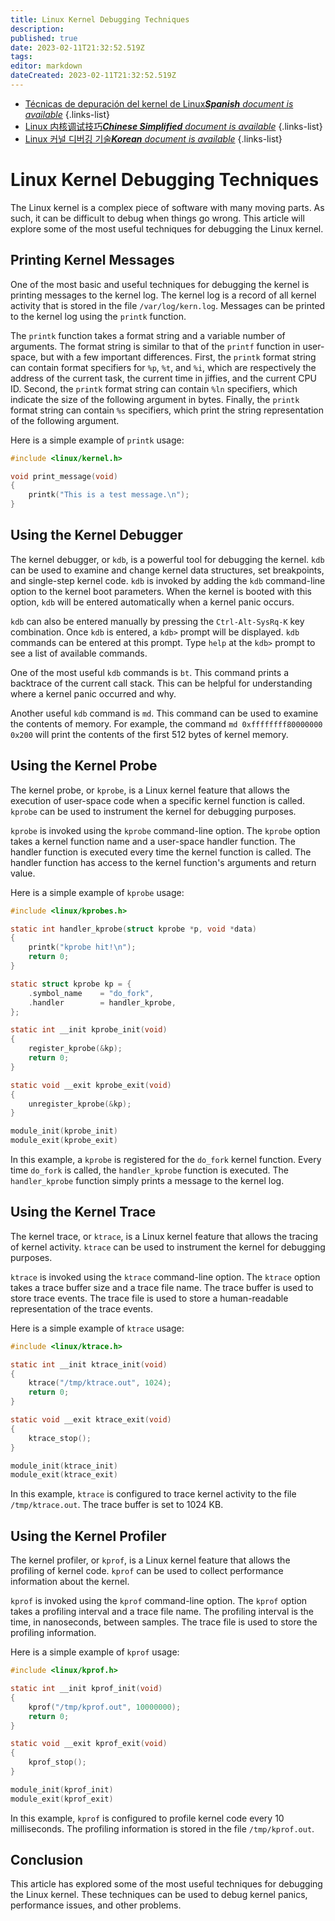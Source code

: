 ```yaml
---
title: Linux Kernel Debugging Techniques
description: 
published: true
date: 2023-02-11T21:32:52.519Z
tags: 
editor: markdown
dateCreated: 2023-02-11T21:32:52.519Z
---
```


- [Técnicas de depuración del kernel de Linux***Spanish** document is available*](/es/Knowledge-base/Linux/linux-kernel-debugging-techniques)
{.links-list}
- [Linux 内核调试技巧***Chinese Simplified** document is available*](/zh/Knowledge-base/Linux/linux-kernel-debugging-techniques)
{.links-list}
- [Linux 커널 디버깅 기술***Korean** document is available*](/ko/Knowledge-base/Linux/linux-kernel-debugging-techniques)
{.links-list}


# Linux Kernel Debugging Techniques

The Linux kernel is a complex piece of software with many moving parts. As such, it can be difficult to debug when things go wrong. This article will explore some of the most useful techniques for debugging the Linux kernel.

## Printing Kernel Messages

One of the most basic and useful techniques for debugging the kernel is printing messages to the kernel log. The kernel log is a record of all kernel activity that is stored in the file `/var/log/kern.log`. Messages can be printed to the kernel log using the `printk` function.

The `printk` function takes a format string and a variable number of arguments. The format string is similar to that of the `printf` function in user-space, but with a few important differences. First, the `printk` format string can contain format specifiers for `%p`, `%t`, and `%i`, which are respectively the address of the current task, the current time in jiffies, and the current CPU ID. Second, the `printk` format string can contain `%ln` specifiers, which indicate the size of the following argument in bytes. Finally, the `printk` format string can contain `%s` specifiers, which print the string representation of the following argument.

Here is a simple example of `printk` usage:

```c
#include <linux/kernel.h>

void print_message(void)
{
    printk("This is a test message.\n");
}
```

## Using the Kernel Debugger

The kernel debugger, or `kdb`, is a powerful tool for debugging the kernel. `kdb` can be used to examine and change kernel data structures, set breakpoints, and single-step kernel code. `kdb` is invoked by adding the `kdb` command-line option to the kernel boot parameters. When the kernel is booted with this option, `kdb` will be entered automatically when a kernel panic occurs.

`kdb` can also be entered manually by pressing the `Ctrl-Alt-SysRq-K` key combination. Once `kdb` is entered, a `kdb>` prompt will be displayed. `kdb` commands can be entered at this prompt. Type `help` at the `kdb>` prompt to see a list of available commands.

One of the most useful `kdb` commands is `bt`. This command prints a backtrace of the current call stack. This can be helpful for understanding where a kernel panic occurred and why.

Another useful `kdb` command is `md`. This command can be used to examine the contents of memory. For example, the command `md 0xffffffff80000000 0x200` will print the contents of the first 512 bytes of kernel memory.

## Using the Kernel Probe

The kernel probe, or `kprobe`, is a Linux kernel feature that allows the execution of user-space code when a specific kernel function is called. `kprobe` can be used to instrument the kernel for debugging purposes.

`kprobe` is invoked using the `kprobe` command-line option. The `kprobe` option takes a kernel function name and a user-space handler function. The handler function is executed every time the kernel function is called. The handler function has access to the kernel function's arguments and return value.

Here is a simple example of `kprobe` usage:

```c
#include <linux/kprobes.h>

static int handler_kprobe(struct kprobe *p, void *data)
{
    printk("kprobe hit!\n");
    return 0;
}

static struct kprobe kp = {
    .symbol_name    = "do_fork",
    .handler        = handler_kprobe,
};

static int __init kprobe_init(void)
{
    register_kprobe(&kp);
    return 0;
}

static void __exit kprobe_exit(void)
{
    unregister_kprobe(&kp);
}

module_init(kprobe_init)
module_exit(kprobe_exit)
```

In this example, a `kprobe` is registered for the `do_fork` kernel function. Every time `do_fork` is called, the `handler_kprobe` function is executed. The `handler_kprobe` function simply prints a message to the kernel log.

## Using the Kernel Trace

The kernel trace, or `ktrace`, is a Linux kernel feature that allows the tracing of kernel activity. `ktrace` can be used to instrument the kernel for debugging purposes.

`ktrace` is invoked using the `ktrace` command-line option. The `ktrace` option takes a trace buffer size and a trace file name. The trace buffer is used to store trace events. The trace file is used to store a human-readable representation of the trace events.

Here is a simple example of `ktrace` usage:

```c
#include <linux/ktrace.h>

static int __init ktrace_init(void)
{
    ktrace("/tmp/ktrace.out", 1024);
    return 0;
}

static void __exit ktrace_exit(void)
{
    ktrace_stop();
}

module_init(ktrace_init)
module_exit(ktrace_exit)
```

In this example, `ktrace` is configured to trace kernel activity to the file `/tmp/ktrace.out`. The trace buffer is set to 1024 KB.

## Using the Kernel Profiler

The kernel profiler, or `kprof`, is a Linux kernel feature that allows the profiling of kernel code. `kprof` can be used to collect performance information about the kernel.

`kprof` is invoked using the `kprof` command-line option. The `kprof` option takes a profiling interval and a trace file name. The profiling interval is the time, in nanoseconds, between samples. The trace file is used to store the profiling information.

Here is a simple example of `kprof` usage:

```c
#include <linux/kprof.h>

static int __init kprof_init(void)
{
    kprof("/tmp/kprof.out", 10000000);
    return 0;
}

static void __exit kprof_exit(void)
{
    kprof_stop();
}

module_init(kprof_init)
module_exit(kprof_exit)
```

In this example, `kprof` is configured to profile kernel code every 10 milliseconds. The profiling information is stored in the file `/tmp/kprof.out`.

## Conclusion

This article has explored some of the most useful techniques for debugging the Linux kernel. These techniques can be used to debug kernel panics, performance issues, and other problems.